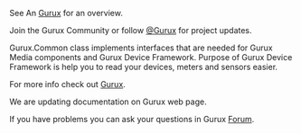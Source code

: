 See An [Gurux](http://www.gurux.org/ "Gurux") for an overview.

Join the Gurux Community or follow [@Gurux](https://twitter.com/guruxorg "@Gurux") for project updates.

Gurux.Common class implements interfaces that are needed for Gurux Media components and Gurux Device Framework. Purpose of Gurux Device Framework is help you to read your devices, meters and sensors easier.

For more info check out [Gurux](http://www.gurux.org/ "Gurux").

We are updating documentation on Gurux web page. 

If you have problems you can ask your questions in Gurux [Forum](http://www.gurux.org/forum).